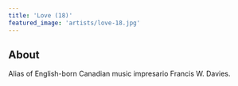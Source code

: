 ```yaml
---
title: 'Love (18)'
featured_image: 'artists/love-18.jpg'
---
```


## About

Alias of English-born Canadian music impresario Francis W. Davies.
